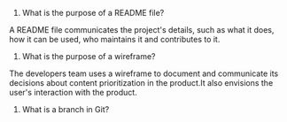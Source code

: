1. What is the purpose of a README file?

A README file communicates the project's details, such as what it does, how it can be used, who maintains it and contributes to it.
1. What is the purpose of a wireframe?

The developers team uses a wireframe to document and communicate its decisions about content prioritization in the product.It also envisions the user's interaction with the product.
1. What is a branch in Git?